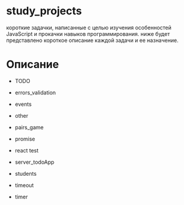 ﻿# study_projects

короткие задачки, написанные с целью изучения особенностей JavaScript и прокачки навыков программирования.
ниже будет представлено короткое описание каждой задачи и ее назначение.

# Описание

- TODO

- errors_validation

- events

- other

- pairs_game

- promise

- react test

- server_todoApp

- students

- timeout

- timer


